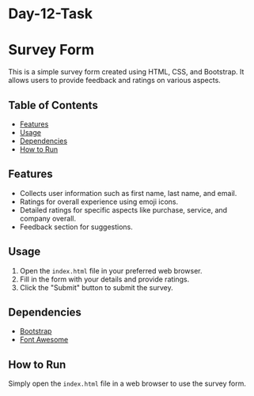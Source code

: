 # Day-12-Task
# Survey Form

This is a simple survey form created using HTML, CSS, and Bootstrap. It allows users to provide feedback and ratings on various aspects.

## Table of Contents
- [Features](#features)
- [Usage](#usage)
- [Dependencies](#dependencies)
- [How to Run](#how-to-run)

## Features

- Collects user information such as first name, last name, and email.
- Ratings for overall experience using emoji icons.
- Detailed ratings for specific aspects like purchase, service, and company overall.
- Feedback section for suggestions.

## Usage

1. Open the `index.html` file in your preferred web browser.
2. Fill in the form with your details and provide ratings.
3. Click the "Submit" button to submit the survey.

## Dependencies

- [Bootstrap](https://getbootstrap.com/)
- [Font Awesome](https://fontawesome.com/)

## How to Run

Simply open the `index.html` file in a web browser to use the survey form.
